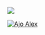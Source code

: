 ![](https://komarev.com/ghpvc/?username=devpenzil&style=flat-square&color=blueviolet)

[![Ajo Alex](https://pimp-my-readme.webapp.io/pimp-my-readme/wavy-banner?subtitle=I-BUILD-THINKS-ON-INTERNET&title=Devpenzil)](https://devpenzil.netlify.app)


                                                                                                                             
